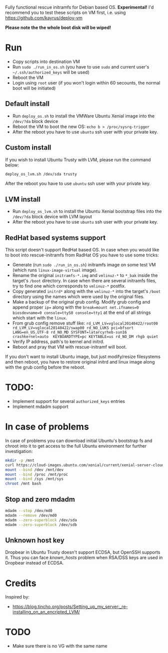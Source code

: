 Fully functional rescue initramfs for Debian based OS. **Experimental!**
I'd recommend you to test these scripts on VM first, i.e. using https://github.com/kayrus/deploy-vm

**Please note the the whole boot disk will be wiped!**

# Run

* Copy scripts into destination VM
* Run `sudo ./run_in_os.sh` (you have to use `sudo` and current user's `~/.ssh/authorized_keys` will be used)
* Reboot the VM
* Login using `root` user (if you won't login within 60 secounts, the normal boot will be initiated)

## Default install

* Run `deploy_os.sh` to install the VMWare Ubuntu Xenial image into the `/dev/?da` block device
* Reboot the VM to boot the new OS: `echo b > /proc/sysrq-trigger`
* After the reboot you have to use `ubuntu` ssh user with your private key.

## Custom install

If you wish to install Ubuntu Trusty with LVM, please run the command below:

```sh
deploy_os_lvm.sh /dev/sda trusty
```

After the reboot you have to use `ubuntu` ssh user with your private key.

## LVM install

* Run `deploy_os_lvm.sh` to install the Ubuntu Xenial bootstrap files into the `/dev/?da` block device with LVM layout
* After the reboot you have to use `ubuntu` ssh user with your private key.

## RedHat based systems support

This script doesn't support RedHat based OS. In case when you would like to boot into rescue-initramfs from RadHat OS you have to use some tricks:

* Generate (run `sudo ./run_in_os.sh`) initramfs image on some test VM (which runs `linux-image-virtual` image).
* Rename the original `initramfs-*.img` and `vmlinuz-*` to `*_bak` inside the target's `/boot` directory. In case when there are several initramfs files, try to find one which corresponds to `vmlinuz-*` postfix.
* Copy generated `initrd*` along with the `vmlinuz-*` into the target's `/boot` directory using the names which were used by the original files.
* Make a backup of the original grub config. Modify grub config and append proper `ip=` along with the `break=mount net.ifnames=0 biosdevname=0 console=ttyS0 console=tty1` at the end of all strings which start with the `linux`.
* From grub config remove stuff like: `rd_LVM_LV=vglocal20140422/root00 rd_LVM_LV=vglocal20140422/swap00 rd_NO_LUKS pci=bfsort LANG=en_US.UTF-8 rd_NO_MD SYSFONT=latarcyrheb-sun16 crashkernel=auto  KEYBOARDTYPE=pc KEYTABLE=us rd_NO_DM rhgb quiet`
* Verify IP address, path's to kernel and initrd.
* Reboot and pray that VM with rescue-initramf will boot.

If you don't want to install Ubuntu image, but just modify/resize filesystems and then reboot, you have to restore original initrd and linux image along with the grub config before the reboot.

# TODO:

* Implement support for several `authorized_keys` entries
* Implement mdadm support

# In case of problems

In case of problems you can download initial Ubuntu's bootstrap fs and chroot into it to get access to the full Ubuntu environment for further investigation:

```sh
mkdir -p /mnt
curl https://cloud-images.ubuntu.com/xenial/current/xenial-server-cloudimg-amd64-root.tar.xz | tar -xJf - -C /mnt
mount --bind /dev /mnt/dev
mount --bind /proc /mnt/proc
mount --bind /sys /mnt/sys
chroot /mnt bash
```

## Stop and zero mdadm

```sh
mdadm --stop /dev/md0
mdadm --remove /dev/md0
mdadm --zero-superblock /dev/sda
mdadm --zero-superblock /dev/sdb
```

## Unknown host key

Dropbear in Ubuntu Trusty doesn't support ECDSA, but OpenSSH supports it. Thus you can face *known_hosts* problem when RSA/DSS keys are used in Dropbear instead of ECDSA.

# Credits

Inspired by:

* https://blog.tincho.org/posts/Setting_up_my_server:_re-installing_on_an_encripted_LVM/

# TODO

* Make sure there is no VG with the same name
